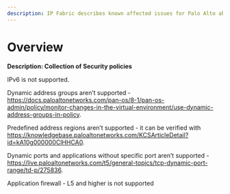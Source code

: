 ```yaml
---
description: IP Fabric describes known affected issues for Palo Alto about the Collection of Security policies.
---
```


# Overview

**Description: Collection of Security policies**

IPv6 is not supported.

Dynamic address groups aren’t supported -
    <https://docs.paloaltonetworks.com/pan-os/8-1/pan-os-admin/policy/monitor-changes-in-the-virtual-environment/use-dynamic-address-groups-in-policy>.

Predefined address regions aren’t supported - it can be verified
    with
    <https://knowledgebase.paloaltonetworks.com/KCSArticleDetail?id=kA10g000000ClHHCA0>.

Dynamic ports and applications without specific port aren’t
    supported -
    <https://live.paloaltonetworks.com/t5/general-topics/tcp-dynamic-port-range/td-p/275836>.

Application firewall - L5 and higher is not supported

